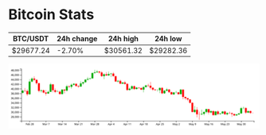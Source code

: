 # Bitcoin Stats

BTC/USDT|24h change|24h high|24h low|
|---|---|---|---|
|$29677.24|-2.70%|$30561.32|$29282.36|

<img src="./chart.svg">
